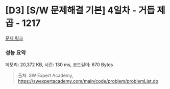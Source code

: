 # [D3] [S/W 문제해결 기본] 4일차 - 거듭 제곱 - 1217 

[문제 링크](https://swexpertacademy.com/main/code/problem/problemDetail.do?contestProbId=AV14dUIaAAUCFAYD) 

### 성능 요약

메모리: 20,372 KB, 시간: 130 ms, 코드길이: 670 Bytes



> 출처: SW Expert Academy, https://swexpertacademy.com/main/code/problem/problemList.do
